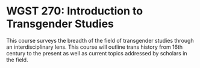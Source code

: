 # WGST 270: Introduction to Transgender Studies

This course surveys the breadth of the field of transgender studies through an interdisciplinary lens. This course will outline trans history from 16th century to the present as well as current topics addressed by scholars in the field.
